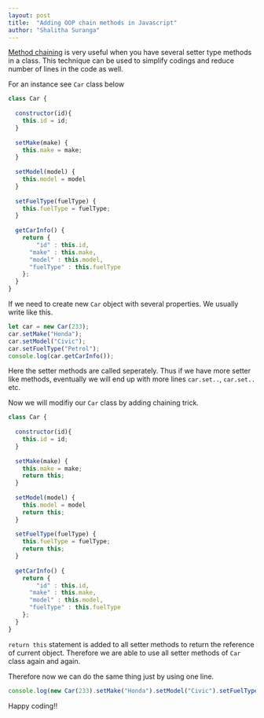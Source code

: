 ```yaml
---
layout: post
title:  "Adding OOP chain methods in Javascript"
author: "Shalitha Suranga"
---
```



[Method chaining](https://en.wikipedia.org/wiki/Method_chaining) is very useful when you have several setter type methods in a class. This technique can be used to simplify codings and reduce number of lines in the code as well.

For an instance see `Car` class below

```Javascript
class Car {
  
  constructor(id){
  	this.id = id;
  }
  
  setMake(make) {
  	this.make = make;
  }
  
  setModel(model) {
  	this.model = model
  }
  
  setFuelType(fuelType) {
  	this.fuelType = fuelType;
  }
  
  getCarInfo() {
  	return {
    	"id" : this.id,
      "make" : this.make,
      "model" : this.model,
      "fuelType" : this.fuelType
    };
  }
}
```

If we need to create new `Car` object with several properties. We usually write like this.

```Javascript
let car = new Car(233);
car.setMake("Honda");
car.setModel("Civic");
car.setFuelType("Petrol");
console.log(car.getCarInfo());
```

Here the setter methods are called seperately. Thus if we have more setter like methods, eventually we will end up with more lines `car.set..`, `car.set..` etc.

Now we will modifiy our `Car` class by adding chaining trick.

```Javascript
class Car {
  
  constructor(id){
    this.id = id;
  }
  
  setMake(make) {
    this.make = make;
    return this;
  }
  
  setModel(model) {
    this.model = model
    return this;
  }
  
  setFuelType(fuelType) {
    this.fuelType = fuelType;
    return this;
  }
  
  getCarInfo() {
  	return {
    	"id" : this.id,
      "make" : this.make,
      "model" : this.model,
      "fuelType" : this.fuelType
    };
  }
}
```

 `return this` statement is added to all setter methods to return the reference of current object. Therefore we are able to use all setter methods of `Car` class again and again.
 
 Therefore now we can do the same thing just by using one line.
 
 ```Javascript
 console.log(new Car(233).setMake("Honda").setModel("Civic").setFuelType("Petrol").getCarInfo());
 ```


Happy coding!!





















